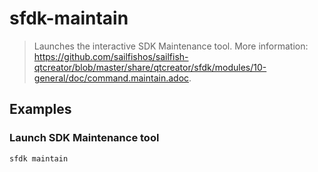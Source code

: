 # sfdk-maintain

> Launches the interactive SDK Maintenance tool. More information: <https://github.com/sailfishos/sailfish-qtcreator/blob/master/share/qtcreator/sfdk/modules/10-general/doc/command.maintain.adoc>.

## Examples

### Launch SDK Maintenance tool

```bash
sfdk maintain
```
